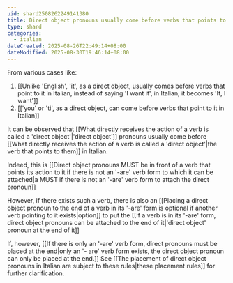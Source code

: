 ```yaml
---
uid: shard2508262249141380
title: Direct object pronouns usually come before verbs that points to them in Italian
type: shard
categories:
  - italian
dateCreated: 2025-08-26T22:49:14+08:00
dateModified: 2025-08-30T19:46:14+08:00
---
```

From various cases like:
1. [[Unlike 'English', 'it', as a direct object, usually comes before verbs that point to it in Italian, instead of saying 'I want it', in Italian, it becomes 'It, I want']]
2. [['you' or  'ti', as a direct object, can come before verbs that point to it in Italian]]

It can be observed that [[What directly receives the action of a verb is called a 'direct object'|'direct object']] pronouns usually come before [[What directly receives the action of a verb is called a 'direct object'|the verb that points to them]] in Italian.

Indeed, this is [[Direct object pronouns MUST be in front of a verb that points its action to it if there is not an '-are' verb form to which it can be attached|a MUST if there is not an '-are' verb form to attach the direct pronoun]]

However, if there exists such a verb, there is also an [[Placing a direct object pronoun to the end of a verb in its '-are' form is optional if another verb pointing to it exists|option]] to put the [[If a verb is in its '-are' form, direct object pronouns can be attached to the end of it|'direct object' pronoun at the end of it]]

If, however, [[If there is only an '-are' verb form, direct pronouns must be placed at the end|only an '- are' verb form exists, the direct object pronoun can only be placed at the end.]] See [[The placement of direct object pronouns in Italian are subject to these rules|these placement rules]] for further clarification.